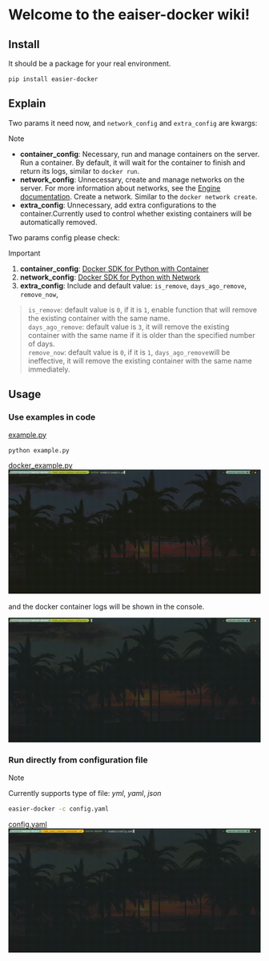 # Welcome to the eaiser-docker wiki!

## Install
It should be a package for your real environment.
```shell
pip install easier-docker
```

## Explain 
Two params it need now, and `network_config` and `extra_config` are kwargs:
> [!Note]
> - __container_config__: Necessary, run and manage containers on the server. Run a container. By default, it will wait for the container to finish and return its logs, similar to `docker run`.  
> - __network_config__: Unnecessary, create and manage networks on the server. For more information about networks, see the [Engine documentation](https://docs.docker.com/network/). Create a network. Similar to the `docker network create`.
> - __extra_config__: Unnecessary, add extra configurations to the container.Currently used to control whether existing containers will be automatically removed.   

Two params config please check:
> [!Important]
> 1. __container_config__: [Docker SDK for Python with Container](https://docker-py.readthedocs.io/en/7.1.0/containers.html)
> 2. __network_config__: [Docker SDK for Python with Network](https://docker-py.readthedocs.io/en/7.1.0/networks.html)
> 3. __extra_config__: Include and default value: `is_remove`, `days_ago_remove`, `remove_now`, 
>> `is_remove`: default value is `0`, if it is `1`, enable function that will remove the existing container with the same name.  
>> `days_ago_remove`: default value is `3`, it will remove the existing container with the same name if it is older than the specified number of days.  
>> `remove_now`: default value is `0`, if it is `1`, `days_ago_remove`will be ineffective, it will remove the existing container with the same name immediately.
 

## Usage
### Use examples in code
[example.py](https://github.com/touero/easier-docker/blob/master/example/example.py)
```bash
python example.py
```
[docker_example.py](https://github.com/touero/easier-docker/blob/master/example/docker_example.py)
![code_start](/image/code_start.gif)

and the docker container logs will be shown in the console.

![docker_logs](/image/docker_log.gif)

### Run directly from configuration file
> [!Note]
> Currently supports type of file: _yml_, _yaml_, _json_

```bash
easier-docker -c config.yaml
```
[config.yaml](https://github.com/touero/easier-docker/blob/master/example/config.yaml)
![file](/image/file.gif)
